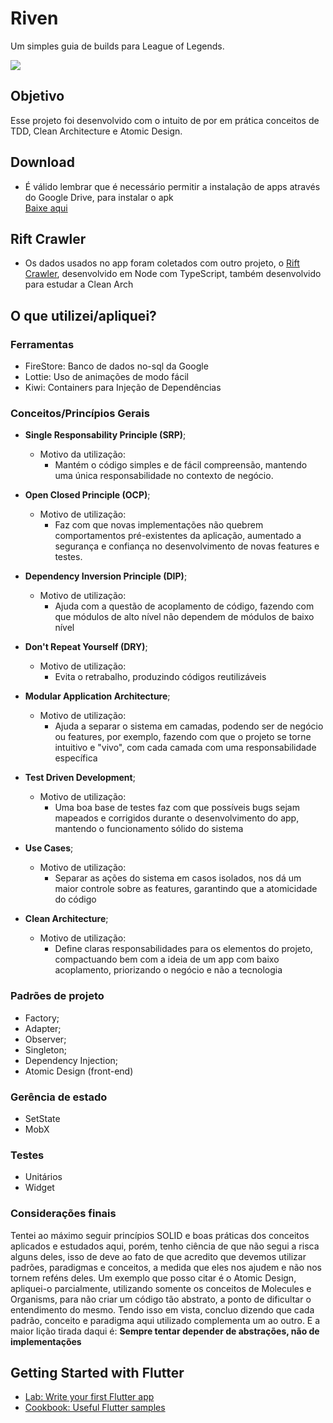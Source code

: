 # Riven

Um simples guia de builds para League of Legends.

<img src="assets/preview.gif">

## Objetivo

Esse projeto foi desenvolvido com o intuito de por em prática conceitos de TDD, Clean Architecture e Atomic Design.

## Download
- É válido lembrar que é necessário permitir a instalação de apps através do Google Drive, para instalar o apk<br>
<a href="https://drive.google.com/file/d/1KvOvX6U3YCR6bvn9KNbuIifqp_Y8gG9R/view?usp=sharing" target="_blank"> Baixe aqui</a>

## Rift Crawler
- Os dados usados no app foram coletados com outro projeto, o <a href="https://github.com/viniciusamelio/rift_crawler" target="_blank">Rift Crawler</a>, desenvolvido em Node com TypeScript, também desenvolvido para estudar a Clean Arch

## O que utilizei/apliquei?

### Ferramentas
- FireStore: Banco de dados no-sql da Google
- Lottie: Uso de animações de modo fácil
- Kiwi: Containers para Injeção de Dependências

### Conceitos/Princípios Gerais
- <strong>Single Responsability Principle (SRP)</strong>;
    - Motivo da utilização: 
        - Mantém o código simples e de fácil compreensão, mantendo uma única responsabilidade no contexto de negócio.

- <strong>Open Closed Principle (OCP)</strong>;
    - Motivo de utilização:
        - Faz com que novas implementações não quebrem comportamentos pré-existentes da aplicação, aumentado a segurança e confiança no desenvolvimento de novas features e testes.
        
- <strong>Dependency Inversion Principle (DIP)</strong>;
    - Motivo de utilização:
        - Ajuda com a questão de acoplamento de código, fazendo com que módulos de alto nível não dependem de módulos de baixo nível
- <strong>Don't Repeat Yourself (DRY)</strong>;
    - Motivo de utilização:
        - Evita o retrabalho, produzindo códigos reutilizáveis
- <strong>Modular Application Architecture</strong>;
    - Motivo de utilização:
        - Ajuda a separar o sistema em camadas, podendo ser de negócio ou features, por exemplo, fazendo com que o projeto se torne intuitivo e "vivo", com cada camada com uma responsabilidade específica
- <strong>Test Driven Development</strong>;
    - Motivo de utilização:
        - Uma boa base de testes faz com que possíveis bugs sejam mapeados e corrigidos durante o desenvolvimento do app, mantendo o funcionamento sólido do sistema
- <strong>Use Cases</strong>;
    - Motivo de utilização:
        - Separar as ações do sistema em casos isolados, nos dá um maior controle sobre as features, garantindo que a atomicidade do código
- <strong>Clean Architecture</strong>;
    - Motivo de utilização:
        - Define claras responsabilidades para os elementos do projeto, compactuando bem com a ideia de um app com baixo acoplamento, priorizando o negócio e não a tecnologia

### Padrões de projeto
- Factory;
- Adapter;
- Observer;
- Singleton;
- Dependency Injection;
- Atomic Design (front-end)

### Gerência de estado
- SetState
- MobX

### Testes
- Unitários
- Widget

### Considerações finais
Tentei ao máximo seguir princípios SOLID e boas práticas dos conceitos aplicados e estudados aqui, porém, tenho ciência de que não segui a risca alguns deles, isso de deve ao fato de que acredito que devemos utilizar padrões, paradigmas e conceitos, a medida que eles nos ajudem e não nos tornem reféns deles. Um exemplo que posso citar é o Atomic Design, apliquei-o parcialmente, utilizando somente os conceitos de Molecules e Organisms, para não criar um código tão abstrato, a ponto de dificultar o entendimento do mesmo. Tendo isso em vista, concluo dizendo que cada padrão, conceito e paradigma aqui utilizado complementa um ao outro. E a maior lição tirada daqui é: <strong> Sempre tentar depender de abstrações, não de implementações</strong> 


## Getting Started with Flutter

- [Lab: Write your first Flutter app](https://flutter.dev/docs/get-started/codelab)
- [Cookbook: Useful Flutter samples](https://flutter.dev/docs/cookbook)
